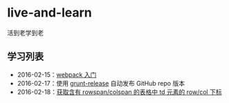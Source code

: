 # live-and-learn
活到老学到老

## 学习列表

* 2016-02-15：[webpack 入门](hello-webpack)
* 2016-02-17：使用 [grunt-release](https://github.com/geddski/grunt-release) 自动发布 GitHub repo 版本
* 2016-02-18：[获取含有 rowspan/colspan 的表格中 td 元素的 row/col 下标](get-td-index-of-table)
